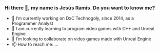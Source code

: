 ### Hi there 👋, my name is Jesús Ramis. Do you want to know me?


- 🔭 I’m currently working on DxC Technogoly, since 2014, as a Programmer Analyst
- 🌱 I am currently learning to program video games with C++ and Unreal Engine 
- 👯 I’m looking to collaborate on video games made with Unreal Engine
- 📫 How to reach me: ...
